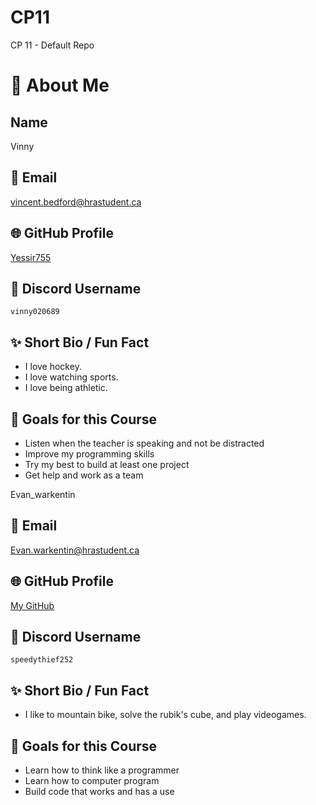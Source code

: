 # CP11
CP 11 - Default Repo
# 👋 About Me

## Name
Vinny

## 📧 Email
vincent.bedford@hrastudent.ca

## 🌐 GitHub Profile
[Yessir755](https://github.com/your-username)

## 💬 Discord Username
`vinny020689`

## ✨ Short Bio / Fun Fact
- I love hockey.
- I love watching sports.
- I love being athletic.

## 🎯 Goals for this Course
- Listen when the teacher is speaking and not be distracted
- Improve my programming skills
- Try my best to build at least one project
- Get help and work as a team

Evan_warkentin

## 📧 Email
Evan.warkentin@hrastudent.ca

## 🌐 GitHub Profile
[My GitHub](https://github.com/speedythief252)

## 💬 Discord Username
`speedythief252`

## ✨ Short Bio / Fun Fact
- I like to mountain bike, solve the rubik's cube, and play videogames. 

## 🎯 Goals for this Course
- Learn how to think like a programmer
- Learn how to computer program
- Build code that works and has a use 

